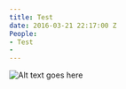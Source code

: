 ```yaml
---
title: Test
date: 2016-03-21 22:17:00 Z
People:
- Test
- 
---
```


![Alt text goes here](/uploads/img_2745.jpg)